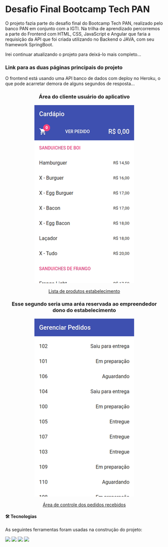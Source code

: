 <h1 algin='center'>Desafio Final Bootcamp Tech PAN</h1>

  <p>O projeto fazia parte do desafio final do Bootcamp Tech PAN, realizado pelo banco PAN em conjunto com a IGTI. Na trilha de aprendizado percorremos a parte do Frontend com HTML, CSS, JavaScript e Angular que faria a requisição da API que foi criada utilizando no Backend o JAVA, com seu framework SpringBoot.</p>
  <p>Irei continuar atualizando o projeto para deixá-lo mais completo...</p>


<h3>Link para as duas páginas principais do projeto</h3>

  O frontend está usando uma API banco de dados com deploy no Heroku, o que pode acarretar demora de alguns segundos de resposta...

<h3 align='center'>Área do cliente usuário do aplicativo</h3>

<p align='center'><a href='https://basic-project-delivery.vercel.app/cardapio'><img src='https://github.com/pauloricardoma/basicProject-delivery/blob/main/src/assets/cardapio-cliente.gif?raw=true'></a></p>

<p align='center'><a href='https://basic-project-delivery.vercel.app/cardapio'>Lista de produtos estabelecimento</a></p>

<h3 align='center'>Esse segundo seria uma aréa reservada ao empreendedor dono do estabelecimento</h3>

<p align='center'><a href='https://basic-project-delivery.vercel.app/pedidos'><img src='https://github.com/pauloricardoma/basicProject-delivery/blob/main/src/assets/pedidos-empreendedor.gif?raw=true'></a></p>

<p align='center'><a href='https://basic-project-delivery.vercel.app/pedidos'>Área de controle dos pedidos recebidos</a></p>

<h4>🛠 Tecnologias</h4>

As seguintes ferramentas foram usadas na construção do projeto:

<a href='https://material.angular.io/'><img src='https://img.shields.io/badge/Angular-DD0031?style=for-the-badge&logo=angular&logoColor=white' /></a>
<a href='https://vercel.com/'><img src='https://img.shields.io/badge/Vercel-000000?style=for-the-badge&logo=vercel&logoColor=white' /></a>
<a href='https://spring.io/'><img src='https://img.shields.io/badge/Spring_Boot-F2F4F9?style=for-the-badge&logo=spring-boot' /></a>
<a href='https://www.heroku.com/'><img src='https://img.shields.io/badge/Heroku-430098?style=for-the-badge&logo=heroku&logoColor=white' /></a>
